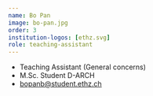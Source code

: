 ```yaml
---
name: Bo Pan
image: bo-pan.jpg
order: 3
institution-logos: [ethz.svg]
role: teaching-assistant
---
```


- Teaching Assistant (General concerns)
- M.Sc. Student D-ARCH
- [bopanb@student.ethz.ch](mailto:someone@example.com)